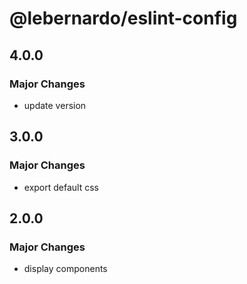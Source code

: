 # @lebernardo/eslint-config

## 4.0.0

### Major Changes

- update version

## 3.0.0

### Major Changes

- export default css

## 2.0.0

### Major Changes

- display components
